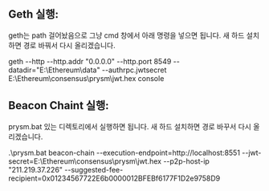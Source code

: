 ## Geth 실행: 

geth는 path 걸어놨음으로 그냥 cmd 창에서 아래 명령을 넣으면 됩니다. 새 하드 설치하면 경로 바꿔서 다시 올리겠습니다. 

geth --http --http.addr "0.0.0.0" --http.port 8549 --datadir="E:\Ethereum\data" --authrpc.jwtsecret E:\Ethereum\consensus\prysm\jwt.hex console

## Beacon Chaint 실행: 

prysm.bat 있는 디렉토리에서 실행하면 됩니다. 새 하드 설치하면 경로 바꾸서 다시 올리겠습니다. 

.\prysm.bat beacon-chain --execution-endpoint=http://localhost:8551 --jwt-secret=E:\Ethereum\consensus\prysm\jwt.hex --p2p-host-ip "211.219.37.226" --suggested-fee-recipient=0x01234567722E6b0000012BFEBf6177F1D2e9758D9
